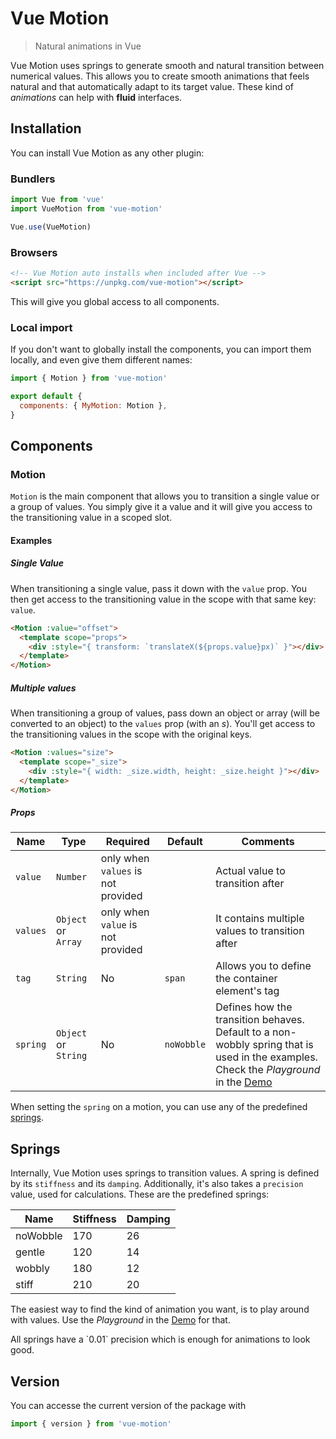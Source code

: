 # Vue Motion

> Natural animations in Vue

Vue Motion uses springs to generate smooth and natural transition between
numerical values. This allows you to create smooth animations that feels natural
and that automatically adapt to its target value. These kind of _animations_ can
help with **fluid** interfaces.

## Installation

You can install Vue Motion as any other plugin:

### Bundlers

```js
import Vue from 'vue'
import VueMotion from 'vue-motion'

Vue.use(VueMotion)
```

### Browsers

```html
<!-- Vue Motion auto installs when included after Vue -->
<script src="https://unpkg.com/vue-motion"></script>
```

This will give you global access to all components.

### Local import

If you don't want to globally install the components, you can import them locally,
and even give them different names:

```js
import { Motion } from 'vue-motion'

export default {
  components: { MyMotion: Motion },
}
```

## Components

### Motion

`Motion` is the main component that allows you to transition a single value or a
group of values. You simply give it a value and it will give you access to the
transitioning value in a scoped slot.


#### Examples

##### Single Value

When transitioning a single value, pass it down with the `value` prop. You then
get access to the transitioning value in the scope with that same key: `value`.

```html
<Motion :value="offset">
  <template scope="props">
    <div :style="{ transform: `translateX(${props.value}px)` }"></div>
  </template>
</Motion>
```

##### Multiple values

When transitioning a group of values, pass down an object or array (will be
converted to an object) to the `values` prop (with an _s_). You'll get access to
the transitioning values in the scope with the original keys.

```html
<Motion :values="size">
  <template scope="_size">
    <div :style="{ width: _size.width, height: _size.height }"></div>
  </template>
</Motion>
```

##### Props

|Name|Type|Required|Default|Comments|
|----|----|--------|-------|--------|
|`value`|`Number`|only when `values` is not provided||Actual value to transition after|
|`values`|`Object` or `Array`|only when `value` is not provided||It contains multiple values to transition after|
|`tag`|`String`|No|`span`|Allows you to define the container element's tag|
|`spring`|`Object` or `String`|No|`noWobble`|Defines how the transition behaves. Default to a non-wobbly spring that is used in the examples. Check the _Playground_ in the <a href="#/">Demo</a> |

When setting the `spring` on a motion, you can use any of the predefined [springs](#springs).

## Springs

Internally, Vue Motion uses springs to transition values. A spring is defined by
its `stiffness` and its `damping`. Additionally, it's also takes a `precision`
value, used for calculations. These are the predefined springs:

|Name|Stiffness|Damping|
|----|---------|-------|
|noWobble|170|26|
|gentle|120|14|
|wobbly|180|12|
|stiff|210 |20|

The easiest way to find the kind of animation you want, is to play around with
values. Use the _Playground_ in the <a href="#/">Demo</a> for that.

<p class="warning">
All springs have a `0.01` precision which is enough for animations to look good.
</p>

## Version

You can accesse the current version of the package with

```js
import { version } from 'vue-motion'
```
